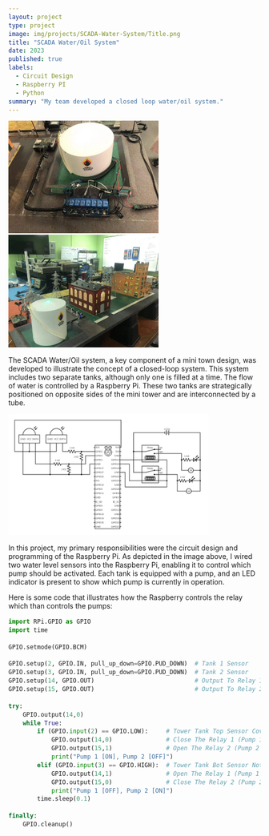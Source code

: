 ```yaml
---
layout: project
type: project
image: img/projects/SCADA-Water-System/Title.png
title: "SCADA Water/Oil System"
date: 2023
published: true
labels:
  - Circuit Design
  - Raspberry PI
  - Python
summary: "My team developed a closed loop water/oil system."
---
```


<div class="text-left p-4">
  <img width="300px" src="../img/projects/SCADA-Water-System/1.jpg" class="img-thumbnail" >
  <img width="300px" src="../img/projects/SCADA-Water-System/2.jpg" class="img-thumbnail" >
</div>

The SCADA Water/Oil system, a key component of a mini town design, was developed to illustrate the concept of a closed-loop system. This system includes two separate tanks, although only one is filled at a time. The flow of water is controlled by a Raspberry Pi. These two tanks are strategically positioned on opposite sides of the mini tower and are interconnected by a tube.

<div class="text-center p-4">
  <img width="400px" src="../img/projects/SCADA-Water-System/circuit2.png" class="img-thumbnail" >
</div>

In this project, my primary responsibilities were the circuit design and programming of the Raspberry Pi. As depicted in the image above, I wired two water level sensors into the Raspberry Pi, enabling it to control which pump should be activated. Each tank is equipped with a pump, and an LED indicator is present to show which pump is currently in operation.

Here is some code that illustrates how the Raspberry controls the relay which than controls the pumps:

```py
import RPi.GPIO as GPIO
import time

GPIO.setmode(GPIO.BCM)

GPIO.setup(2, GPIO.IN, pull_up_down=GPIO.PUD_DOWN)  # Tank 1 Sensor
GPIO.setup(3, GPIO.IN, pull_up_down=GPIO.PUD_DOWN)  # Tank 2 Sensor
GPIO.setup(14, GPIO.OUT)                            # Output To Relay 1 (Pump 1)
GPIO.setup(15, GPIO.OUT)                            # Output To Relay 2 (Pump 2)

try:
    GPIO.output(14,0)
    while True:
        if (GPIO.input(2) == GPIO.LOW):     # Tower Tank Top Sensor Cover With Water
            GPIO.output(14,0)               # Close The Relay 1 (Pump 1 ON)
            GPIO.output(15,1)               # Open The Relay 2 (Pump 2 OFF)
            print("Pump 1 [ON], Pump 2 [OFF]")
        elif (GPIO.input(3) == GPIO.HIGH):  # Tower Tank Bot Sensor Not Cover With Water
            GPIO.output(14,1)               # Open The Relay 1 (Pump 1 OFF)
            GPIO.output(15,0)               # Close The Relay 2 (Pump 2 ON)
            print("Pump 1 [OFF], Pump 2 [ON]")
        time.sleep(0.1)

finally:
    GPIO.cleanup()
```
